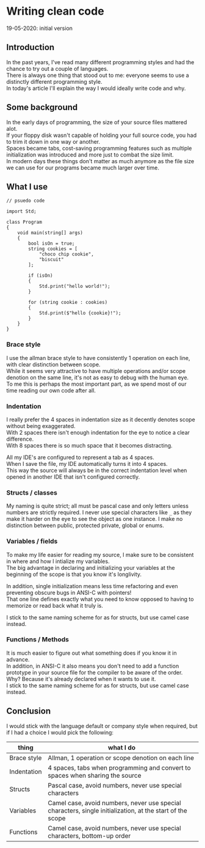 # Writing clean code

19-05-2020: initial version

## Introduction

In the past years, I've read many different programming styles and had the chance to try out a couple of languages.  
There is always one thing that stood out to me: everyone seems to use a distinctly different programming style.  
In today's article I'll explain the way I would ideally write code and why.

## Some background

In the early days of programming, the size of your source files mattered alot.  
If your floppy disk wasn't capable of holding your full source code, you had to trim it down in one way or another.  
Spaces became tabs, cost-saving programming features such as multiple initialization was introduced and more just to combat the size limit.  
In modern days these things don't matter as much anymore as the file size we can use for our programs became much larger over time.

## What I use

```unformatted
// psuedo code

import Std;

class Program
{
    void main(string[] args)
    {
        bool isOn = true;
        string cookies = [
            "choco chip cookie",
            "biscuit"
        ];

        if (isOn)
        {
            Std.print("hello world!");
        }

        for (string cookie : cookies)
        {
            Std.print($"hello {cookie}!");
        }
    }
}
```

### Brace style

I use the allman brace style to have consistently 1 operation on each line, with clear distinction between scope.  
While it seems very attractive to have multiple operations and/or scope denotion on the same line, it's not as easy to debug with the human eye.  
To me this is perhaps the most important part, as we spend most of our time reading our own code after all.

### Indentation

I really prefer the 4 spaces in indentation size as it decently denotes scope without being exaggerated.  
With 2 spaces there isn't enough indentation for the eye to notice a clear difference.  
With 8 spaces there is so much space that it becomes distracting.

All my IDE's are configured to represent a tab as 4 spaces.  
When I save the file, my IDE automatically turns it into 4 spaces.  
This way the source will always be in the correct indentation level when opened in another IDE that isn't configured correctly.

### Structs / classes

My naming is quite strict; all must be pascal case and only letters unless numbers are strictly required.
I never use special characters like `_` as they make it harder on the eye to see the object as one instance.
I make no distinction between public, protected private, global or enums.

### Variables / fields

To make my life easier for reading my source, I make sure to be consistent in where and how I intialize my variables.  
The big advantage in declaring and initializing your variables at the beginning of the scope is that you know it's longlivity.  

In addition, single initialization means less time refactoring and even preventing obscure bugs in ANSI-C with pointers!  
That one line defines exactly what you need to know opposed to having to memorize or read back what it truly is.

I stick to the same naming scheme for as for structs, but use camel case instead.

### Functions / Methods

It is much easier to figure out what something does if you know it in advance.  
In addition, in ANSI-C it also means you don't need to add a function prototype in your source file for the compiler to be aware of the order.  
Why? Because it's already declared when it wants to use it.  
I stick to the same naming scheme for as for structs, but use camel case instead.

## Conclusion

I would stick with the language default or company style when required, but if I had a choice I would pick the following:

**thing**   | **what I do**
----------- | ---------------------------------------------------------------------------------------------------------
Brace style | Allman, 1 operation or scope denotion on each line
Indentation | 4 spaces, tabs when programming and convert to spaces when sharing the source
Structs     | Pascal case, avoid numbers, never use special characters
Variables   | Camel case, avoid numbers, never use special characters, single initialization, at the start of the scope
Functions   | Camel case, avoid numbers, never use special characters, bottom-up order
